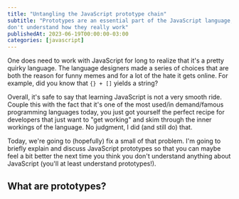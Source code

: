 ```yaml
---
title: "Untangling the JavaScript prototype chain"
subtitle: "Prototypes are an essential part of the JavaScript language, but a lot of developers
don't understand how they really work"
publishedAt: 2023-06-19T00:00:00-03:00
categories: [javascript]
---
```


One does need to work with JavaScript for long
to realize that it's a pretty quirky language. The language
designers made a series of choices that are both the reason for funny memes and for a lot of the
hate it gets online. For example, did you know that `{} + []` yields a string?

Overall, it's safe to say that learning JavaScript is not a very smooth ride. Couple this with the
fact that it's one of the most used/in demand/famous programming languages today, you just got yourself
the perfect recipe for developers that just want to "get working" and skim through the inner workings
of the language. No judgment, I did (and still do) that.

Today, we're going to (hopefully) fix a small of that problem.
I'm going to briefly explain and discuss JavaScript prototypes so that you can maybe
feel a bit better the next time you think you don't understand anything about JavaScript
(you'll at least understand prototypes!).

## What are prototypes?
